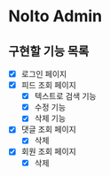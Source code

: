 # Nolto Admin

## 구현할 기능 목록
- [x] 로그인 페이지
- [x] 피드 조회 페이지
    - [x] 텍스트로 검색 기능
    - [x] 수정 기능
    - [x] 삭제 기능
- [x] 댓글 조회 페이지
    - [x] 삭제
- [x] 회원 조회 페이지
    - [x] 삭제
